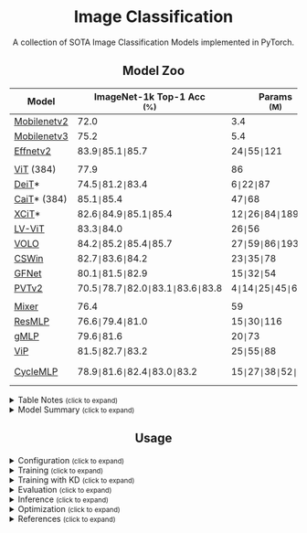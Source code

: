 # <div align="center">Image Classification</div>
<p align="center"> A collection of SOTA Image Classification Models implemented in PyTorch.  </p>

## <div align="center">Model Zoo</div>

[mobilenetv2]: https://arxiv.org/abs/1905.02244v5
[mobilenetv3]: https://arxiv.org/abs/1801.04381v4
[efficientv2]: https://arxiv.org/abs/2104.00298v3

[vit]: https://arxiv.org/abs/2010.11929v2
[deit]: https://arxiv.org/abs/2012.12877
[lvvit]: https://arxiv.org/abs/2104.10858v2
[cait]: https://arxiv.org/abs/2103.17239
[xcit]: https://arxiv.org/abs/2106.09681
[cswin]: https://arxiv.org/abs/2107.00652v2
[volo]: https://arxiv.org/abs/2106.13112v1
[gfnet]: https://arxiv.org/abs/2107.00645
[pvtv2]: https://arxiv.org/abs/2106.13797

[mixer]: https://arxiv.org/abs/2105.01601
[resmlp]: https://arxiv.org/abs/2105.03404
[gmlp]: https://arxiv.org/abs/2105.08050v2
[vip]: https://arxiv.org/abs/2106.12368v1
[cyclemlp]: https://arxiv.org/abs/2107.10224

[mobilenetv2w]: https://download.pytorch.org/models/mobilenet_v2-b0353104.pth
[mobilenetv3w]: https://download.pytorch.org/models/mobilenet_v3_large-8738ca79.pth
[deitw]: https://drive.google.com/drive/folders/1nhj-RSAHcpN3e5G0eryKBcnUwlyE_YYv?usp=sharing
[lvvits]: https://github.com/zihangJiang/TokenLabeling/releases/download/1.0/lvvit_s-26M-224-83.3.pth.tar
[lvvitm]: https://github.com/zihangJiang/TokenLabeling/releases/download/1.0/lvvit_m-56M-224-84.0.pth.tar
[caitw]: https://drive.google.com/drive/folders/1YrbN3zdz1jykz5D-CY6ND7A7schH8E19?usp=sharing
[xcitw]: https://drive.google.com/drive/folders/10lvfB8sXdRuZve5xn6pebJN6TT2GaYhP?usp=sharing
[cswinw]: https://drive.google.com/drive/folders/1kVTZwgJ0uCTynUa2vOJ5SUgL2R7PyNLa?usp=sharing
[volod1]: https://github.com/sail-sg/volo/releases/download/volo_1/d1_224_84.2.pth.tar
[volod2]: https://github.com/sail-sg/volo/releases/download/volo_1/d2_224_85.2.pth.tar
[volod3]: https://github.com/sail-sg/volo/releases/download/volo_1/d3_224_85.4.pth.tar
[volod4]: https://github.com/sail-sg/volo/releases/download/volo_1/d4_224_85.7.pth.tar
[gfnett]: https://drive.google.com/file/d/1Nrq5sfHD9RklCMl6WkcVrAWI5vSVzwSm/view?usp=sharing
[gfnets]: https://drive.google.com/file/d/1w4d7o1LTBjmSkb5NKzgXBBiwdBOlwiie/view?usp=sharing
[gfnetb]: https://drive.google.com/file/d/1F900_-yPH7GFYfTt60xn4tu5a926DYL0/view?usp=sharing
[resmlps12]: https://dl.fbaipublicfiles.com/deit/resmlp_12_dist.pth
[resmlps24]: https://dl.fbaipublicfiles.com/deit/resmlp_24_dist.pth
[resmlps36]: https://dl.fbaipublicfiles.com/deit/resmlp_36_dist.pth
[vipw]: https://drive.google.com/drive/folders/1l2XWrzqeP5n3tIm4O1jkd727j_mVoOf1?usp=sharing
[cycleb1]: https://github.com/ShoufaChen/CycleMLP/releases/download/v0.1/CycleMLP_B1.pth
[cycleb2]: https://github.com/ShoufaChen/CycleMLP/releases/download/v0.1/CycleMLP_B2.pth
[cycleb3]: https://github.com/ShoufaChen/CycleMLP/releases/download/v0.1/CycleMLP_B3.pth
[cycleb4]: https://github.com/ShoufaChen/CycleMLP/releases/download/v0.1/CycleMLP_B4.pth
[cycleb5]: https://github.com/ShoufaChen/CycleMLP/releases/download/v0.1/CycleMLP_B5.pth

Model | ImageNet-1k Top-1 Acc <br><sup>(%) | Params <br><sup>(M)  | GFLOPs | <sup> Variants & Weights
--- | --- | --- | --- | --- 
[Mobilenetv2][mobilenetv2] | 72.0 | 3.4 | - | [v2][mobilenetv2w]
[Mobilenetv3][mobilenetv3] | 75.2 | 5.4 | - | [v3][mobilenetv3w]
[Effnetv2][efficientv2] | 83.9`\|`85.1`\|`85.7 | 24`\|`55`\|`121 | - | S \| M \| L
 | | | | |
[ViT][vit] (384) | 77.9 | 86 | 55 | B
[DeiT][deit]* | 74.5`\|`81.2`\|`83.4 | 6`\|`22`\|`87 | -`\|`5`\|`18 | [T\|S\|B][deitw]
[CaiT][cait]* (384) | 85.1`\|`85.4 | 47`\|`68 | 32`\|`48 | [S24\|S36][caitw]
[XCiT][xcit]* | 82.6`\|`84.9`\|`85.1`\|`85.4 | 12`\|`26`\|`84`\|`189 | - | [T\|S\|M\|L][xcitw]
[LV-ViT][lvvit] | 83.3`\|`84.0 | 26`\|`56 | 22`\|`42 | [S][lvvits] \| [M][lvvitm]
[VOLO][volo] | 84.2`\|`85.2`\|`85.4`\|`85.7 | 27`\|`59`\|`86`\|`193 | 7`\|`14`\|`21`\|`44 | [D1][volod1] \| [D2][volod2] \| [D3][volod3] \| [D4][volod4]
[CSWin][cswin] | 82.7`\|`83.6`\|`84.2 | 23`\|`35`\|`78 | 4`\|`7`\|`15 | [T\|S\|B][cswinw]
[GFNet][gfnet] | 80.1`\|`81.5`\|`82.9 | 15`\|`32`\|`54 | 2`\|`5`\|`8 | [H-T][gfnett]\|[H-S][gfnets]\|[H-B][gfnetb]
[PVTv2][pvtv2] | 70.5`\|`78.7`\|`82.0`\|`83.1`\|`83.6`\|`83.8 | 4`\|`14`\|`25`\|`45`\|`63`\|`82 | 1`\|`2`\|`4`\|`7`\|`10`\|`12 | B0\|B1\|B2\|B3\|B4\|B5
 | | | | |
[Mixer][mixer] | 76.4 | 59 | 13 | B
[ResMLP][resmlp] | 76.6`\|`79.4`\|`81.0 | 15`\|`30`\|`116 | 3`\|`6`\|`23 | [S12][resmlps12] \| [S24][resmlps24] \| [S36][resmlps36]
[gMLP][gmlp] | 79.6`\|`81.6 | 20`\|`73 | 5`\|`16 | S \| B
[ViP][vip] | 81.5`\|`82.7`\|`83.2 | 25`\|`55`\|`88 | 7`\|`16`\|`24 | [S\|M\|L][vipw]
[CycleMLP][cyclemlp] | 78.9`\|`81.6`\|`82.4`\|`83.0`\|`83.2 | 15`\|`27`\|`38`\|`52`\|`76 | 2`\|`4`\|`7`\|`10`\|`12 | [B1][cycleb1] \| [B2][cycleb2] \| [B3][cycleb3] \| [B4][cycleb4] \| [B5][cycleb5]

<details>
  <summary>Table Notes <small>(click to expand)</small></summary>

* Image size is 224x224, unless otherwise specified.
* Only models trained on ImageNet1k are compared. 
* (Parameters > 200M) Models are not included. 
* `*` models' results are distilled versions.

</details>

<details>
  <summary>Model Summary <small>(click to expand)</small></summary>

* CNN models' accuracy = 83~86
* Transformer models' accuracy = 83~86
* MLP models' accuracy = 81~83
* CaiT and XCiT models use knowledge distillation to improve the accuracy.
* LV-ViT and VOLO models use additional token labelling method during training to improve the accuracy.
* XCiT model has a linear complexity to number of patches. So, this model can scale to high resolution inputs due to cheaper compute requirement and better adaptability to higher resolution at test time.

</details>

## <div align="center">Usage</div>

<details>
  <summary>Configuration <small>(click to expand)</small></summary>

Create a configuration file in `configs`. Sample configuration for ImageNet dataset can be found [here](configs/defaults.yaml). Then edit the fields you think if it is needed. This configuration file is needed for all of training, evaluation and prediction scripts.

</details>

<details>
  <summary>Training <small>(click to expand)</small></summary>

Train with 1 GPU:

```bash
$ python tools/train.py --cfg configs/CONFIG_FILE_NAME.yaml
```

Train with 2 GPUs:

```bash
$ python -m torch.distributed.launch --nproc_per_node=2 --use_env tools/train.py --cfg configs/CONFIG_FILE_NAME.yaml
```

</details>


<details>
  <summary>Training with KD <small>(click to expand)</small></summary>

Change `ENABLE` field in `KD` of the configuration file to `True` and also change the additional parameters. The weights file for the teacher model must be supplied via `PRETRAINED` field.

The training command is the same as in above.

</details>


<details>
  <summary>Evaluation <small>(click to expand)</small></summary>

Make sure to set `MODEL_PATH` of the configuration file to your trained model directory.

```bash
$ python tools/val.py --cfg configs/CONFIG_FILE_NAME.yaml
```

</details>


<details>
  <summary>Inference <small>(click to expand)</small></summary>

Make sure to set `MODEL_PATH` of the configuration file to model's weights.

```bash
$ python tools/infer.py --cfg configs/CONFIG_FILE_NAME.yaml
```

</details>

<details>
  <summary>Optimization <small>(click to expand)</small></summary>

For optimizing these models for deployment, see [torch_optimize](https://github.com/sithu31296/torch_optimize).

</details>

<details>
  <summary>References <small>(click to expand)</small></summary>



</details>